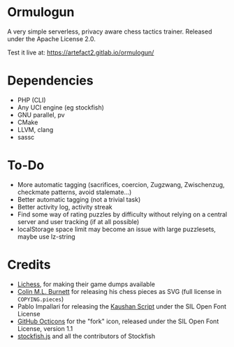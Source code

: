 Ormulogun
=========

A very simple serverless, privacy aware chess tactics
trainer. Released under the Apache License 2.0.

Test it live at: <https://artefact2.gitlab.io/ormulogun/>

Dependencies
============

* PHP (CLI)
* Any UCI engine (eg stockfish)
* GNU parallel, pv
* CMake
* LLVM, clang
* sassc

To-Do
=====

* More automatic tagging (sacrifices, coercion, Zugzwang, Zwischenzug, checkmate patterns, avoid stalemate...)
* Better automatic tagging (not a trivial task)
* Better activity log, activity streak
* Find some way of rating puzzles by difficulty without relying on a central server and user tracking (if at all possible)
* localStorage space limit may become an issue with large puzzlesets, maybe use lz-string

Credits
=======

* [Lichess](https://lichess.org/), for making their game dumps available
* [Colin M.L. Burnett](https://en.wikipedia.org/wiki/User:Cburnett) for releasing his chess pieces as SVG (full license in `COPYING.pieces`)
* Pablo Impallari for releasing the [Kaushan Script](https://fontlibrary.org/en/font/kaushan-script) under the SIL Open Font License
* [GitHub Octicons](https://octicons.github.com/) for the "fork" icon, released under the SIL Open Font License, version 1.1
* [stockfish.js](https://github.com/niklasf/stockfish.js) and all the contributors of Stockfish
